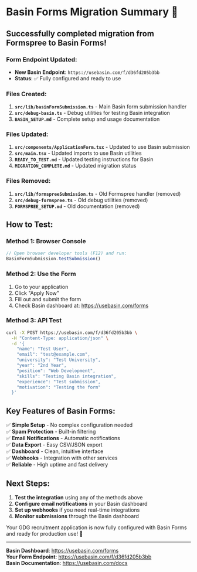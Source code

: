 # Basin Forms Migration Summary 🎉

## Successfully completed migration from Formspree to Basin Forms!

### Form Endpoint Updated:
- **New Basin Endpoint**: `https://usebasin.com/f/d36fd205b3bb`
- **Status**: ✅ Fully configured and ready to use

### Files Created:
1. **`src/lib/basinFormSubmission.ts`** - Main Basin form submission handler
2. **`src/debug-basin.ts`** - Debug utilities for testing Basin integration
3. **`BASIN_SETUP.md`** - Complete setup and usage documentation

### Files Updated:
1. **`src/components/ApplicationForm.tsx`** - Updated to use Basin submission
2. **`src/main.tsx`** - Updated imports to use Basin utilities
3. **`READY_TO_TEST.md`** - Updated testing instructions for Basin
4. **`MIGRATION_COMPLETE.md`** - Updated migration status

### Files Removed:
1. **`src/lib/formspreeSubmission.ts`** - Old Formspree handler (removed)
2. **`src/debug-formspree.ts`** - Old debug utilities (removed)
3. **`FORMSPREE_SETUP.md`** - Old documentation (removed)

## How to Test:

### Method 1: Browser Console
```javascript
// Open browser developer tools (F12) and run:
BasinFormSubmission.testSubmission()
```

### Method 2: Use the Form
1. Go to your application
2. Click "Apply Now"
3. Fill out and submit the form
4. Check Basin dashboard at: https://usebasin.com/forms

### Method 3: API Test
```bash
curl -X POST https://usebasin.com/f/d36fd205b3bb \
  -H "Content-Type: application/json" \
  -d '{
    "name": "Test User",
    "email": "test@example.com",
    "university": "Test University",
    "year": "2nd Year",
    "position": "Web Development",
    "skills": "Testing Basin integration",
    "experience": "Test submission",
    "motivation": "Testing the form"
  }'
```

## Key Features of Basin Forms:

✅ **Simple Setup** - No complex configuration needed  
✅ **Spam Protection** - Built-in filtering  
✅ **Email Notifications** - Automatic notifications  
✅ **Data Export** - Easy CSV/JSON export  
✅ **Dashboard** - Clean, intuitive interface  
✅ **Webhooks** - Integration with other services  
✅ **Reliable** - High uptime and fast delivery  

## Next Steps:

1. **Test the integration** using any of the methods above
2. **Configure email notifications** in your Basin dashboard
3. **Set up webhooks** if you need real-time integrations
4. **Monitor submissions** through the Basin dashboard

Your GDG recruitment application is now fully configured with Basin Forms and ready for production use! 🚀

---

**Basin Dashboard**: https://usebasin.com/forms  
**Your Form Endpoint**: https://usebasin.com/f/d36fd205b3bb  
**Basin Documentation**: https://usebasin.com/docs
